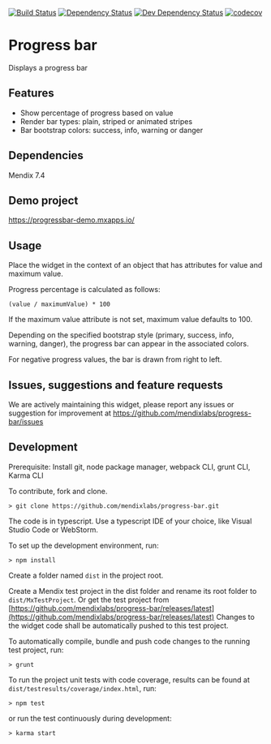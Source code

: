 [![Build Status](https://travis-ci.org/mendixlabs/progress-bar.svg?branch=master)](https://travis-ci.org/mendixlabs/progress-bar)
[![Dependency Status](https://david-dm.org/mendixlabs/progress-bar.svg)](https://david-dm.org/mendixlabs/progress-bar)
[![Dev Dependency Status](https://david-dm.org/mendixlabs/progress-bar.svg#info=devDependencies)](https://david-dm.org/mendixlabs/progress-bar#info=devDependencies)
[![codecov](https://codecov.io/gh/mendixlabs/progress-bar/branch/master/graph/badge.svg)](https://codecov.io/gh/mendixlabs/progress-bar)

# Progress bar
Displays a progress bar

## Features
* Show percentage of progress based on value
* Render bar types: plain, striped or animated stripes
* Bar bootstrap colors: success, info, warning or danger

## Dependencies
Mendix 7.4

## Demo project
https://progressbar-demo.mxapps.io/

## Usage
Place the widget in the context of an object that has attributes for value and maximum value.

Progress percentage is calculated as follows:

    (value / maximumValue) * 100

If the maximum value attribute is not set, maximum value defaults to 100.

Depending on the specified bootstrap style (primary, success, info, warning, danger), the progress bar can appear in the associated colors.

For negative progress values, the bar is drawn from right to left.

## Issues, suggestions and feature requests
We are actively maintaining this widget, please report any issues or suggestion for improvement at https://github.com/mendixlabs/progress-bar/issues

## Development
Prerequisite: Install git, node package manager, webpack CLI, grunt CLI, Karma CLI

To contribute, fork and clone.

    > git clone https://github.com/mendixlabs/progress-bar.git

The code is in typescript. Use a typescript IDE of your choice, like Visual Studio Code or WebStorm.

To set up the development environment, run:

    > npm install

Create a folder named `dist` in the project root.

Create a Mendix test project in the dist folder and rename its root folder to `dist/MxTestProject`. Or get the test project from [https://github.com/mendixlabs/progress-bar/releases/latest](https://github.com/mendixlabs/progress-bar/releases/latest) Changes to the widget code shall be automatically pushed to this test project.

To automatically compile, bundle and push code changes to the running test project, run:

    > grunt

To run the project unit tests with code coverage, results can be found at `dist/testresults/coverage/index.html`, run:

    > npm test

or run the test continuously during development:

    > karma start
